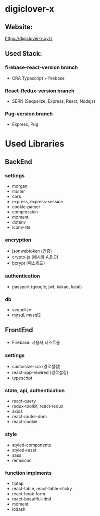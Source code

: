 # digiclover-x

## Website:
https://digiclover-x.xyz/

## Used Stack: 

### firebase-react-version branch
- CRA Typescript + firebase

### React-Redux-version branch
- SERN (Sequelize, Express, React, Nodejs)

### Pug-version branch
- Express, Pug

# Used Libraries
## BackEnd

### settings
- morgan
- multer
- cors
- express, express-session
- cookie-parser
- compression
- moment
- dotenv
- iconv-lite

### encryption
- jsonwebtoken (인증)
- crypto-js (해시화 A,B,C)
- bcrypt (패스워드)

### authentication
- passport (google, jwt, kakao, local)

### db
- sequelize
- mysql, mysql2

## FrontEnd
- Firebase: 사용자 테스트용

### settings
- customize-cra (경로설정)
- react-app-rewired (경로설정)
- typescript

### state, api, authentication

- react-query
- redux-toolkit, react-redux
- axios
- react-router-dom
- react-cookie

### style
- styled-components
- styled-reset
- sass
- remixicon

### function implments
- tiptap
- react-table, react-table-sticky
- react-hook-form
- react-beautiful-dnd
- moment
- lodash

